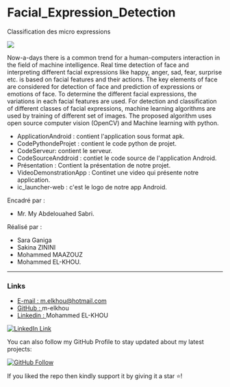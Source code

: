 # Facial_Expression_Detection
Classification des micro expressions

[![](https://i.ytimg.com/vi/H0dOHoLU8cs/hqdefault.jpg?sqp=-oaymwEZCNACELwBSFXyq4qpAwsIARUAAIhCGAFwAQ==&rs=AOn4CLDoskEmT091eSdOIOIiOMhUIWOCkg)](https://www.youtube.com/watch?v=H0dOHoLU8cs)

Now-a-days there is a common trend for a human-computers interaction in the field of machine intelligence. Real time detection of face and interpreting different facial expressions like happy, anger, sad, fear, surprise etc. is based on facial features and their actions. The key elements of face are considered for detection of face and prediction of expressions or emotions of face. To determine the different facial expressions, the variations in each facial features are used. For detection and classification of different classes of facial expressions, machine learning algorithms are used by training of different set of images. The proposed algorithm uses open source computer vision (OpenCV) and Machine learning with python.


- ApplicationAndroid : contient l'application sous format apk.
- CodePythondeProjet : contient le code python de projet.
- CodeServeur: contient le serveur.
- CodeSourceAnddroid : contiet le code source de l'application Android.
- Présentation : Contient la présentation de notre projet.
- VideoDemonstrationApp : Continet une video qui présente notre application.
- ic_launcher-web : c'est le logo de notre app Android.

Encadré par : 
* Mr. My Abdelouahed Sabri.

Réalisé par : 
* Sara Ganiga
* Sakina ZININI
* Mohammed MAAZOUZ 
* Mohammed EL-KHOU.



***

### Links

- [E-mail : ](mailto:m.elkhou@hotmail.com) m.elkhou@hotmail.com
- [GitHub : ](https://github.com/m-elkhou) m-elkhou
- [Linkedin : ](https://www.linkedin.com/in/m-elkhou/) Mohammed EL-KHOU

[![LinkedIn Link](https://github.com/m-elkhou/tools-/blob/master/svg/Connect-m-elkhou.svg)](https://www.linkedin.com/in/m-elkhou/)

You can also follow my GitHub Profile to stay updated about my latest projects:

[![GitHub Follow](https://github.com/m-elkhou/tools-/blob/master/svg/Follow-m-elkhou.svg)](https://github.com/m-elkhou)

If you liked the repo then kindly support it by giving it a star ⭐!
